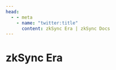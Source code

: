 ```yaml
---
head:
  - - meta
    - name: "twitter:title"
      content: zkSync Era | zkSync Docs
---
```


# zkSync Era
